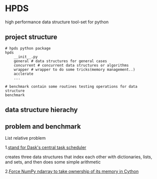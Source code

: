 # HPDS
high performance data structure tool-set for python

## project structure

```
# hpds python package
hpds
    __init__.py
    general # data structures for general cases
    concurrent # concurrent data structures or algorithms
    wrapper # wrapper to do some tricks(memory management..)
    acclerate
    ...

# benchmark contain some routines testing operations for data structure
benchmark

```

## data structure hierachy

## problem and benchmark

List relative problem

1.[stand for Dask's central task scheduler](https://blog.dask.org/2017/11/03/data-structure-benchmark)

creates three data structures that index each other with dictionaries, lists, and sets, and then does some simple arithmetic


2.[Force NumPy ndarray to take ownership of its memory in Cython](https://stackoverflow.com/questions/23872946/force-numpy-ndarray-to-take-ownership-of-its-memory-in-cython/)



